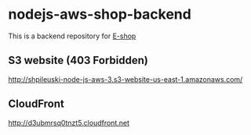 # nodejs-aws-shop-backend
This is a backend repository for [E-shop](https://github.com/SlavaJSFE/shop-react-redux-cloudfront)
## S3 website (403 Forbidden)

http://shpileuski-node-js-aws-3.s3-website-us-east-1.amazonaws.com/

## CloudFront

http://d3ubmrsq0tnzt5.cloudfront.net
